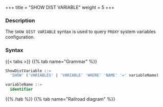 +++
title = "SHOW DIST VARIABLE"
weight = 5
+++

### Description

The `SHOW DIST VARIABLE` syntax is used to query `PROXY` system variables configuration.

### Syntax

{{< tabs >}}
{{% tab name="Grammar" %}}
```sql
ShowDistVariable ::=
  'SHOW' ('VARIABLES' | 'VARIABLE' 'WHERE' 'NAME' '=' variableName)

variableName ::=
  identifier
```
{{% /tab %}}
{{% tab name="Railroad diagram" %}}
<iframe frameborder="0" name="diagram" id="diagram" width="100%" height="100%"></iframe>
{{% /tab %}}
{{< /tabs >}}

### Return Value Description

| Columns       | Description            |
|---------------|------------------------|
| variable_name | system variable name   |
| variable_value| systen variable value  |

### Supplement

- When `variableName` is not specified, the default is query all `PROXY` variables configuration.

### Example

- Query all system variables configuration of `PROXY`

```sql
SHOW DIST VARIABLES;
```

```sql
mysql> SHOW DIST VARIABLES;
+---------------------------------------+----------------+
| variable_name                         | variable_value |
+---------------------------------------+----------------+
| sql_show                              | false          |
| sql_simple                            | false          |
| kernel_executor_size                  | 0              |
| max_connections_size_per_query        | 1              |
| check_table_metadata_enabled          | false          |
| sql_federation_type                   | NONE           |
| proxy_frontend_database_protocol_type |                |
| proxy_frontend_flush_threshold        | 128            |
| proxy_hint_enabled                    | false          |
| proxy_backend_query_fetch_size        | -1             |
| proxy_frontend_executor_size          | 0              |
| proxy_backend_executor_suitable       | OLAP           |
| proxy_frontend_max_connections        | 0              |
| proxy_mysql_default_version           | 5.7.22         |
| proxy_default_port                    | 3307           |
| proxy_netty_backlog                   | 1024           |
| proxy_instance_type                   | Proxy          |
| proxy_metadata_collector_enabled      | false          |
| agent_plugins_enabled                 | true           |
| cached_connections                    | 0              |
| transaction_type                      | LOCAL          |
+---------------------------------------+----------------+
21 rows in set (0.01 sec)
```
- Query specified system variable configuration of `PROXY`

```sql
SHOW DIST VARIABLE WHERE NAME = sql_show;
```

```sql
mysql> SHOW DIST VARIABLE WHERE NAME = sql_show;
+---------------+----------------+
| variable_name | variable_value |
+---------------+----------------+
| sql_show      | false          |
+---------------+----------------+
1 row in set (0.00 sec)
```

### Reserved word

`SHOW`, `DIST`, `VARIABLE`, `VARIABLES`, `NAME`

### Related links

- [Reserved word](/en/reference/distsql/syntax/reserved-word/)
